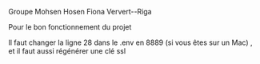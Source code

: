 Groupe 
Mohsen Hosen 
Fiona Ververt--Riga  


Pour le bon fonctionnement du projet 

Il faut changer la ligne 28  dans le .env en 8889 (si vous êtes sur un Mac) , et il faut aussi régénérer une clé ssl 




